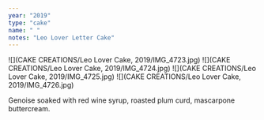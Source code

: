 ```yaml
---
year: "2019"
type: "cake"
name: " "
notes: "Leo Lover Letter Cake"
---
```

![](CAKE CREATIONS/Leo Lover Cake, 2019/IMG_4723.jpg)
![](CAKE CREATIONS/Leo Lover Cake, 2019/IMG_4724.jpg)
![](CAKE CREATIONS/Leo Lover Cake, 2019/IMG_4725.jpg)
![](CAKE CREATIONS/Leo Lover Cake, 2019/IMG_4726.jpg)

Genoise soaked with red wine syrup, roasted plum curd, mascarpone buttercream. 
